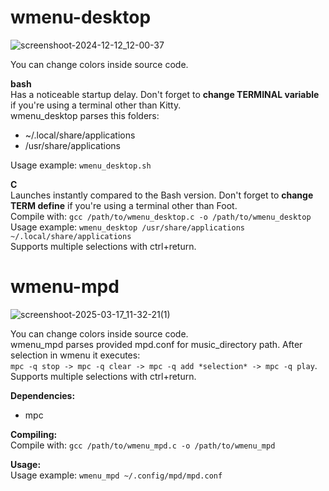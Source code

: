 # wmenu-desktop
![screenshoot-2024-12-12_12-00-37](https://github.com/user-attachments/assets/cbecb04f-8c80-453d-9e74-28257a2b65ee)

You can change colors inside source code.

**bash**  
Has a noticeable startup delay. Don't forget to **change TERMINAL variable** if you're using a terminal other than Kitty.  
wmenu_desktop parses this folders:  
- ~/.local/share/applications  
- /usr/share/applications

Usage example: ```wmenu_desktop.sh```  

**C**  
Launches instantly compared to the Bash version. Don't forget to **change TERM define** if you're using a terminal other than Foot.  
Compile with: ```gcc /path/to/wmenu_desktop.c -o /path/to/wmenu_desktop```  
Usage example: ```wmenu_desktop /usr/share/applications ~/.local/share/applications```  
Supports multiple selections with ctrl+return.

# wmenu-mpd

![screenshoot-2025-03-17_11-32-21(1)](https://github.com/user-attachments/assets/afab388e-7c03-47f4-9164-9d494a0edbe0)

You can change colors inside source code.  
wmenu_mpd parses provided mpd.conf for music_directory path. After selection in wmenu it executes:  
`mpc -q stop -> mpc -q clear -> mpc -q add *selection* -> mpc -q play`. Supports multiple selections with ctrl+return.  

**Dependencies:**
- mpc

**Compiling:**   
Compile with: ```gcc /path/to/wmenu_mpd.c -o /path/to/wmenu_mpd```  

**Usage:**  
Usage example: ```wmenu_mpd ~/.config/mpd/mpd.conf```
